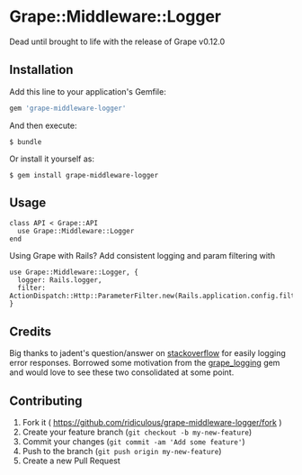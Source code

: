 # Grape::Middleware::Logger

Dead until brought to life with the release of Grape v0.12.0

## Installation

Add this line to your application's Gemfile:

```ruby
gem 'grape-middleware-logger'
```

And then execute:

    $ bundle

Or install it yourself as:

    $ gem install grape-middleware-logger

## Usage
    
    class API < Grape::API
      use Grape::Middleware::Logger
    end
    
Using Grape with Rails? Add consistent logging and param filtering with

    use Grape::Middleware::Logger, { 
      logger: Rails.logger, 
      filter: ActionDispatch::Http::ParameterFilter.new(Rails.application.config.filter_parameters)
    }
    
## Credits

Big thanks to jadent's question/answer on [stackoverflow](http://stackoverflow.com/questions/25048163/grape-using-error-and-grapemiddleware-after-callback)
for easily logging error responses. Borrowed some motivation from the [grape_logging](https://github.com/aserafin/grape_logging) gem
and would love to see these two consolidated at some point.

## Contributing

1. Fork it ( https://github.com/ridiculous/grape-middleware-logger/fork )
2. Create your feature branch (`git checkout -b my-new-feature`)
3. Commit your changes (`git commit -am 'Add some feature'`)
4. Push to the branch (`git push origin my-new-feature`)
5. Create a new Pull Request
